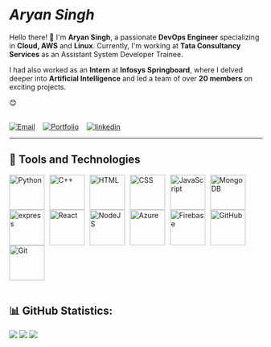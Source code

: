 # _Aryan Singh_

Hello there! 👋 I'm **Aryan Singh**, a passionate **DevOps Engineer** specializing in **Cloud, AWS** and **Linux**. Currently, I'm working at **Tata Consultancy Services** as an Assistant System Developer Trainee.

I had also worked as an **Intern** at **Infosys Springboard**, where I delved deeper into **Artificial Intelligence** and led a team of over **20 members** on exciting projects.

 😊</br></br>

[![Email](https://img.shields.io/badge/Gmail-D14836?style=for-the-badge&logo=gmail&logoColor=white)](mailto:aryan1311002@gmail.com)&nbsp;&nbsp;&nbsp;
[![Portfolio](https://img.shields.io/badge/Portfolio-%23000000.svg?style=for-the-badge&logo=firefox&logoColor=#FF7139)](https://portfolio-1-j5fi.onrender.com/)&nbsp;&nbsp;&nbsp;
[![linkedin](https://img.shields.io/badge/linkedin-0A66C2?style=for-the-badge&logo=linkedin&logoColor=white)](https://www.linkedin.com/in/aryan-singh-485390252/)

----


## 🧰 Tools and Technologies

<img align="left" alt="Python" width="70px" style="margin-right:10px;" src="https://cdn.jsdelivr.net/gh/devicons/devicon@latest/icons/python/python-original-wordmark.svg" /></div>
<img align="left" alt="C++" width="70px" style="margin-right:10px;" src="https://cdn.jsdelivr.net/gh/devicons/devicon/icons/linux/linux-wordmark.svg" />
<img align="left" alt="HTML" width="70px" style="margin-right:10px;" src="https://cdn.jsdelivr.net/gh/devicons/devicon/icons/html5/html5-plain-wordmark.svg" />
<img align="left" alt="CSS" width="70px" style="margin-right:10px;" src="https://cdn.jsdelivr.net/gh/devicons/devicon/icons/css3/css3-plain-wordmark.svg" />
<img align="left" alt="JavaScript" width="70px" style="margin-right:10px;" src="https://cdn.jsdelivr.net/gh/devicons/devicon/icons/javascript/javascript-plain.svg" />
<img align="left" alt="MongoDB" width="70px" style="margin-right:10px;" src="https://cdn.jsdelivr.net/gh/devicons/devicon@latest/icons/mongodb/mongodb-original-wordmark.svg" />
<img align="left" alt="express" width="70px" style="margin-right:10px;" src="https://cdn.jsdelivr.net/gh/devicons/devicon@latest/icons/express/express-original-wordmark.svg" />
<img align="left" alt="React" width="70px" style="margin-right:10px;" src="https://cdn.jsdelivr.net/gh/devicons/devicon/icons/react/react-original-wordmark.svg" />
<img align="left" alt="NodeJS" width="70px" style="margin-right:10px;" src="https://cdn.jsdelivr.net/gh/devicons/devicon/icons/nodejs/nodejs-original-wordmark.svg" />
<img align="left" alt="Azure" width="70px" style="margin-right:10px;" src="https://cdn.jsdelivr.net/gh/devicons/devicon@latest/icons/azure/azure-original-wordmark.svg" />
<img align="left" alt="Firebase" width="70px" style="margin-right:10px;" src="https://cdn.jsdelivr.net/gh/devicons/devicon@latest/icons/firebase/firebase-plain-wordmark.svg" />
<img align="left" alt="GitHub" width="70px" style="margin-right:10px;" src="https://cdn.jsdelivr.net/gh/devicons/devicon/icons/github/github-original-wordmark.svg" />
<img align="left" alt="Git" width="70px" style="margin-right:10px;" src="https://cdn.jsdelivr.net/gh/devicons/devicon/icons/git/git-original-wordmark.svg" />

<br clear="left"/>
</br>

<!--
## 💻 Mega Projects
<details>
 <summary><h3>🧘‍♀️ Mindpath</h3></summary>
   Mindpath is a project on Python flask utilizing flask as

</br>
-->

## 📊 GitHub Statistics:
![](https://github-readme-stats.vercel.app/api?username=Aryan-stu&theme=algolia&hide_border=false&include_all_commits=false&count_private=false)
![](https://github-readme-streak-stats.herokuapp.com/?user=Aryan-stu&theme=algolia&hide_border=false)
![](https://github-readme-stats.vercel.app/api/top-langs/?username=Aryan-stu&theme=algolia&hide_border=false&include_all_commits=false&count_private=false&layout=compact)
